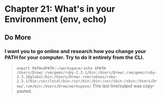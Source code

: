 
# Chapter 21: What's in your Environment (env, echo)

## Do More

### I want you to go online and research how you change your PATH for your computer. Try to do it entirely from the CLI.

> `export PATH=$PATH:~/workspace/`
> `echo $PATH`
> `/Users/Drew/.rvm/gems/ruby-2.3.1/bin:/Users/Drew/.rvm/gems/ruby-2.3.1@global/bin:/Users/Drew/.rvm/rubies/ruby-2.3.1/bin:/usr/local/bin:/usr/bin:/bin:/usr/sbin:/sbin:/Users/Drew/.rvm/bin:/Users/Drew/workspace/`
This last line/output was copy-pasted.
